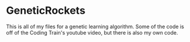 # GeneticRockets
This is all of my files for a genetic learning algorithm. Some of the code is off of the Coding Train's youtube video, but there is also my own code. 
